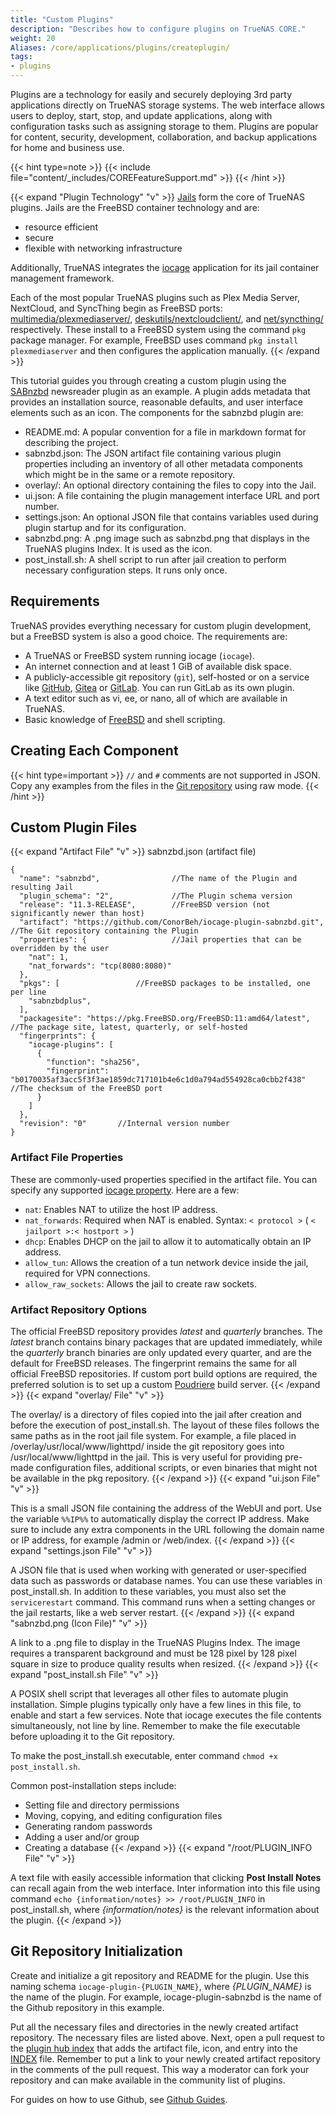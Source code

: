 ```yaml
---
title: "Custom Plugins"
description: "Describes how to configure plugins on TrueNAS CORE."
weight: 20
Aliases: /core/applications/plugins/createplugin/
tags:
- plugins
---
```




Plugins are a technology for easily and securely deploying 3rd party applications directly on TrueNAS storage systems.
The web interface allows users to deploy, start, stop, and update applications, along with configuration tasks such as assigning storage to them.
Plugins are popular for content, security, development, collaboration, and backup applications for home and business use.

{{< hint type=note >}}
{{< include file="content/_includes/COREFeatureSupport.md" >}}
{{< /hint >}}

{{< expand "Plugin Technology" "v" >}}
[Jails](https://docs.freebsd.org/en/books/handbook/jails/) form the core of TrueNAS plugins.
Jails are the FreeBSD container technology and are:
* resource efficient
* secure
* flexible with networking infrastructure

Additionally, TrueNAS integrates the [iocage](https://github.com/iocage/iocage) application for its jail container management framework.

Each of the most popular TrueNAS plugins such as Plex Media Server, NextCloud, and SyncThing begin as FreeBSD ports: [multimedia/plexmediaserver/](https://www.freshports.org/multimedia/plexmediaserver/), [deskutils/nextcloudclient/](https://www.freshports.org/deskutils/nextcloudclient/), and [net/syncthing/](https://www.freshports.org/net/syncthing/) respectively.
These install to a FreeBSD system using the command `pkg` package manager.
For example, FreeBSD uses command `pkg install plexmediaserver` and then configures the application manually.
{{< /expand >}}

This tutorial guides you through creating a custom plugin using the [SABnzbd](https://sabnzbd.org/) newsreader plugin as an example.
A plugin adds metadata that provides an installation source, reasonable defaults, and user interface elements such as an icon.
The components for the sabnzbd plugin are:

* <file>README.md</file>: A popular convention for a file in markdown format for describing the project.
* <file>sabnzbd.json</file>: The JSON artifact file containing various plugin properties including an inventory of all other metadata components which might be in the same or a remote repository.
* <file>overlay/</file>: An optional directory containing the files to copy into the Jail.
* <file>ui.json</file>: A file containing the plugin management interface URL and port number.
* <file>settings.json</file>: An optional JSON file that contains variables used during plugin startup and for its configuration.
* <file>sabnzbd.png</file>: A <file>.png</file> image such as <file>sabnzbd.png</file> that displays in the TrueNAS plugins Index. It is used as the icon.
* <file>post_install.sh</file>: A shell script to run after jail creation to perform necessary configuration steps. It runs only once.

## Requirements

TrueNAS provides everything necessary for custom plugin development, but a FreeBSD system is also a good choice. The requirements are:

* A TrueNAS or FreeBSD system running iocage (`iocage`).
* An internet connection and at least 1 GiB of available disk space.
* A publicly-accessible git repository (`git`), self-hosted or on a service like [GitHub](https://github.com/), [Gitea](https://gitea.io/en-us/) or [GitLab](https://about.gitlab.com/). You can run GitLab as its own plugin.
* A text editor such as vi, ee, or nano, all of which are available in TrueNAS.
* Basic knowledge of [FreeBSD](https://www.freebsd.org/doc/en_US.ISO8859-1/books/handbook/) and shell scripting.

## Creating Each Component

{{< hint type=important >}}
`//` and `#` comments are not supported in JSON.
Copy any examples from the files in the [Git repository](https://github.com/ix-plugin-hub) using raw mode.
{{< /hint >}}

## Custom Plugin Files
{{< expand "Artifact File" "v" >}}
<file>sabnzbd.json</file> (artifact file)
```
{
  "name": "sabnzbd",                //The name of the Plugin and resulting Jail
  "plugin_schema": "2",             //The Plugin schema version
  "release": "11.3-RELEASE",        //FreeBSD version (not significantly newer than host)
  "artifact": "https://github.com/ConorBeh/iocage-plugin-sabnzbd.git",      //The Git repository containing the Plugin
  "properties": {                   //Jail properties that can be overridden by the user
    "nat": 1,
    "nat_forwards": "tcp(8080:8080)"
  },
  "pkgs": [                 //FreeBSD packages to be installed, one per line
    "sabnzbdplus",
  ],
  "packagesite": "https://pkg.FreeBSD.org/FreeBSD:11:amd64/latest",          //The package site, latest, quarterly, or self-hosted
  "fingerprints": {
    "iocage-plugins": [
      {
        "function": "sha256",
        "fingerprint": "b0170035af3acc5f3f3ae1859dc717101b4e6c1d0a794ad554928ca0cbb2f438"       //The checksum of the FreeBSD port
      }
    ]
  },
  "revision": "0"       //Internal version number
}
```

### Artifact File Properties

These are commonly-used properties specified in the artifact file.
You can specify any supported [iocage property](https://www.freebsd.org/cgi/man.cgi?query=iocage&apropos=0&sektion=8&manpath=FreeBSD+11.3-RELEASE+and+Ports&arch=default&format=html).
Here are a few:

* `nat`: Enables NAT to utilize the host IP address.
* `nat_forwards`: Required when NAT is enabled. Syntax: `< protocol >` ( `< jailport >:< hostport >` )
* `dhcp`: Enables DHCP on the jail to allow it to automatically obtain an IP address.
* `allow_tun`: Allows the creation of a tun network device inside the jail, required for VPN connections.
* `allow_raw_sockets`: Allows the jail to create raw sockets.

### Artifact Repository Options

The official FreeBSD repository provides *latest* and *quarterly* branches.
The *latest* branch contains binary packages that are updated immediately, while the *quarterly* branch binaries are only updated every quarter, and are the default for FreeBSD releases.
The fingerprint remains the same for all official FreeBSD repositories.
If custom port build options are required, the preferred solution is to set up a custom [Poudriere](https://www.freebsd.org/doc/handbook/ports-poudriere.html) build server.
{{< /expand >}}
{{< expand "overlay/ File" "v" >}}

The <file>overlay/</file> is a directory of files copied into the jail after creation and before the execution of <file>post_install.sh</file>.
The layout of these files follows the same paths as in the root jail file system.
For example, a file placed in <file>/overlay/usr/local/www/lighttpd/</file> inside the git repository goes into <file>/usr/local/www/lighttpd</file> in the jail.
This is very useful for providing pre-made configuration files, additional scripts, or even binaries that might not be available in the pkg repository.
{{< /expand >}}
{{< expand "ui.json File" "v" >}}

This is a small JSON file containing the address of the WebUI and port.
Use the variable `%%IP%%` to automatically display the correct IP address.
Make sure to include any extra components in the URL following the domain name or IP address, for example <file>/admin</file> or <file>/web/index</file>.
{{< /expand >}}
{{< expand "settings.json File" "v" >}}

A JSON file that is used when working with generated or user-specified data such as passwords or database names.
You can use these variables in <file>post_install.sh</file>.
In addition to these variables, you must also set the `servicerestart` command.
This command runs when a setting changes or the jail restarts, like a web server restart.
{{< /expand >}}
{{< expand "sabnzbd.png (Icon File)" "v" >}}

A link to a <file>.png</file> file to display in the TrueNAS Plugins Index.
The image requires a transparent background and must be 128 pixel by 128 pixel square in size to produce quality results when resized.
{{< /expand >}}
{{< expand "post_install.sh File" "v" >}}

A POSIX shell script that leverages all other files to automate plugin installation.
Simple plugins typically only have a few lines in this file, to enable and start a few services.
Note that iocage executes the file contents simultaneously, not line by line.
Remember to make the file executable before uploading it to the Git repository.

To make the <file>post_install.sh</file> executable, enter command `chmod +x post_install.sh`.

Common post-installation steps include:

* Setting file and directory permissions
* Moving, copying, and editing configuration files
* Generating random passwords
* Adding a user and/or group
* Creating a database
{{< /expand >}}
{{< expand "/root/PLUGIN_INFO File" "v" >}}

A text file with easily accessible information that clicking **Post Install Notes** can recall again from the web interface.
Inter information into this file using command `echo {information/notes} >> /root/PLUGIN_INFO` in <file>post_install.sh</file>, where *{information/notes}* is the relevant information about the plugin.
{{< /expand >}}

## Git Repository Initialization

Create and initialize a git repository and <file>README</file> for the plugin.
Use this naming schema `iocage-plugin-{PLUGIN_NAME}`, where *{PLUGIN_NAME}* is the name of the plugin.
For example, iocage-plugin-sabnzbd is the name of the Github repository in this example.

Put all the necessary files and directories in the newly created artifact repository.
The necessary files are listed above.
Next, open a pull request to the [plugin hub index](https://github.com/ix-plugin-hub/iocage-plugin-index) that adds the artifact file, icon, and entry into the [<file>INDEX</file>](https://github.com/ix-plugin-hub/iocage-plugin-index/blob/master/INDEX) file.
Remember to put a link to your newly created artifact repository in the comments of the pull request.
This way a moderator can fork your repository and can make available in the community list of plugins.

For guides on how to use Github, see [Github Guides](https://guides.github.com/).
